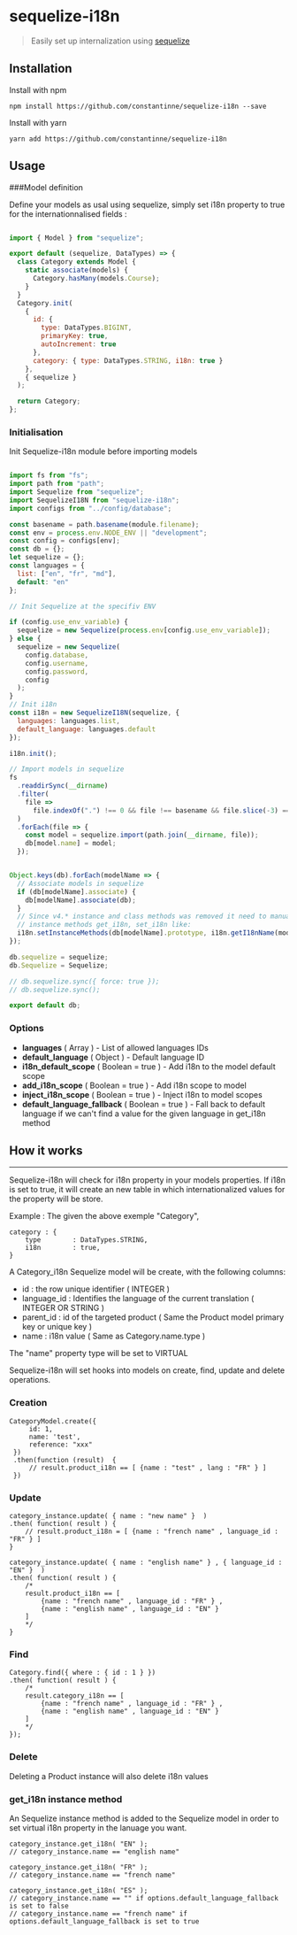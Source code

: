# sequelize-i18n

> Easily set up internalization using [sequelize](https://github.com/sequelize/sequelize)


## Installation

Install with npm

```
npm install https://github.com/constantinne/sequelize-i18n --save
```


Install with yarn

```
yarn add https://github.com/constantinne/sequelize-i18n
```

## Usage


###Model definition

Define your models as usal using sequelize, simply set i18n property to true for the internationnalised fields :
```js

import { Model } from "sequelize";

export default (sequelize, DataTypes) => {
  class Category extends Model {
    static associate(models) {
      Category.hasMany(models.Course);
    }
  }
  Category.init(
    {
      id: {
        type: DataTypes.BIGINT,
        primaryKey: true,
        autoIncrement: true
      },
      category: { type: DataTypes.STRING, i18n: true }
    },
    { sequelize }
  );

  return Category;
};

```


### Initialisation

Init Sequelize-i18n module before importing models

```js

import fs from "fs";
import path from "path";
import Sequelize from "sequelize";
import SequelizeI18N from "sequelize-i18n";
import configs from "../config/database";

const basename = path.basename(module.filename);
const env = process.env.NODE_ENV || "development";
const config = configs[env];
const db = {};
let sequelize = {};
const languages = {
  list: ["en", "fr", "md"],
  default: "en"
};

// Init Sequelize at the specifiv ENV

if (config.use_env_variable) {
  sequelize = new Sequelize(process.env[config.use_env_variable]);
} else {
  sequelize = new Sequelize(
    config.database,
    config.username,
    config.password,
    config
  );
}
// Init i18n
const i18n = new SequelizeI18N(sequelize, {
  languages: languages.list,
  default_language: languages.default
});

i18n.init();

// Import models in sequelize
fs
  .readdirSync(__dirname)
  .filter(
    file =>
      file.indexOf(".") !== 0 && file !== basename && file.slice(-3) === ".js"
  )
  .forEach(file => {
    const model = sequelize.import(path.join(__dirname, file));
    db[model.name] = model;
  });


Object.keys(db).forEach(modelName => {
  // Associate models in sequelize
  if (db[modelName].associate) {
    db[modelName].associate(db);
  }
  // Since v4.* instance and class methods was removed it need to manually define
  // instance methods get_i18n, set_i18n like:
  i18n.setInstanceMethods(db[modelName].prototype, i18n.getI18nName(modelName));
});

db.sequelize = sequelize;
db.Sequelize = Sequelize;

// db.sequelize.sync({ force: true });
// db.sequelize.sync();

export default db;

```

### Options

 - **languages** ( Array ) - List of allowed languages IDs
 - **default_language** ( Object ) - Default language ID
 - **i18n_default_scope** ( Boolean = true ) - Add i18n to the model default scope
 - **add_i18n_scope** ( Boolean = true ) - Add i18n scope to model
 - **inject_i18n_scope** ( Boolean = true ) - Inject i18n to model scopes
 - **default_language_fallback** ( Boolean = true ) - Fall back to default language if we can't find a value for the given language in get_i18n method

## How it works
----------

Sequelize-i18n will check for i18n property in your models properties.
If i18n is set to true, it will create an new table in which internationalized values for the property will be store.

Example :
The given the above exemple "Category",

    category : {
        type 		: DataTypes.STRING,
        i18n		: true,
    }

A Category_i18n Sequelize model will be create, with the following columns:

 - id : the row unique identifier ( INTEGER )
 - language_id : Identifies the language of the current translation ( INTEGER OR STRING )
 - parent_id : id of the targeted product  ( Same the Product model primary key or unique key )
 - name : i18n value ( Same as Category.name.type )

The "name" property type will be set to VIRTUAL

Sequelize-i18n will set hooks into models on create, find, update and delete operations.

### Creation

    CategoryModel.create({
         id: 1,
         name: 'test',
         reference: "xxx"
     })
     .then(function (result)  {
         // result.product_i18n == [ {name : "test" , lang : "FR" } ]
     })

### Update

    category_instance.update( { name : "new name" }  )
    .then( function( result ) {
	    // result.product_i18n = [ {name : "french name" , language_id : "FR" } ]
    }

    category_instance.update( { name : "english name" } , { language_id : "EN" }  )
    .then( function( result ) {
        /*
        result.product_i18n == [
	        {name : "french name" , language_id : "FR" } ,
	        {name : "english name" , language_id : "EN" }
        ]
        */
    }

### Find

    Category.find({ where : { id : 1 } })
    .then( function( result ) {
	    /*
        result.category_i18n == [
	        {name : "french name" , language_id : "FR" } ,
	        {name : "english name" , language_id : "EN" }
        ]
        */
    });

### Delete

Deleting a Product instance will also delete i18n values



### get_i18n instance method

An Sequelize instance method is added to the Sequelize model in order to set virtual i18n property in the lanuage you want.

    category_instance.get_i18n( "EN" );
    // category_instance.name == "english name"

    category_instance.get_i18n( "FR" );
    // category_instance.name == "french name"

    category_instance.get_i18n( "ES" );
    // category_instance.name == "" if options.default_language_fallback is set to false
    // category_instance.name == "french name" if options.default_language_fallback is set to true
